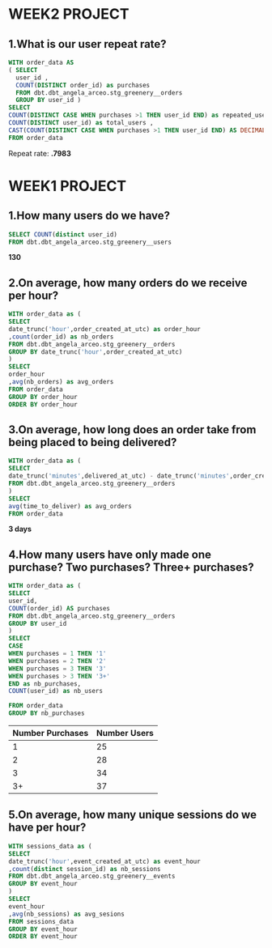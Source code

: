 # WEEK2 PROJECT

## 1.What is our user repeat rate?

``` sql
WITH order_data AS 
( SELECT 
  user_id ,
  COUNT(DISTINCT order_id) as purchases 
  FROM dbt.dbt_angela_arceo.stg_greenery__orders
  GROUP BY user_id ) 
SELECT 
COUNT(DISTINCT CASE WHEN purchases >1 THEN user_id END) as repeated_users,
COUNT(DISTINCT user_id) as total_users ,
CAST(COUNT(DISTINCT CASE WHEN purchases >1 THEN user_id END) AS DECIMAL(7,2) )/COUNT(DISTINCT user_id) as repeat_pct 
FROM order_data

```
Repeat rate: **.7983**


# WEEK1 PROJECT

## 1.How many users do we have?
``` sql
SELECT COUNT(distinct user_id)
FROM dbt.dbt_angela_arceo.stg_greenery__users
```

**130**

## 2.On average, how many orders do we receive per hour?
```sql
WITH order_data as (
SELECT 
date_trunc('hour',order_created_at_utc) as order_hour
,count(order_id) as nb_orders
FROM dbt.dbt_angela_arceo.stg_greenery__orders
GROUP BY date_trunc('hour',order_created_at_utc)
)
SELECT 
order_hour
,avg(nb_orders) as avg_orders
FROM order_data
GROUP BY order_hour
ORDER BY order_hour

```
## 3.On average, how long does an order take from being placed to being delivered?

```sql
WITH order_data as (
SELECT 
date_trunc('minutes',delivered_at_utc) - date_trunc('minutes',order_created_at_utc) as time_to_deliver
FROM dbt.dbt_angela_arceo.stg_greenery__orders
)
SELECT 
avg(time_to_deliver) as avg_orders
FROM order_data
```
**3 days**

## 4.How many users have only made one purchase? Two purchases? Three+ purchases?
```sql
WITH order_data as (
SELECT 
user_id,
COUNT(order_id) AS purchases
FROM dbt.dbt_angela_arceo.stg_greenery__orders
GROUP BY user_id
)
SELECT 
CASE 
WHEN purchases = 1 THEN '1'
WHEN purchases = 2 THEN '2'
WHEN purchases = 3 THEN '3'
WHEN purchases > 3 THEN '3+'
END as nb_purchases,
COUNT(user_id) as nb_users

FROM order_data
GROUP BY nb_purchases
```
| Number Purchases  | Number Users |
| ----------------- | -------------|
|         1         |      25      |
|         2         |      28      |
|         3         |      34      |
|         3+        |      37      |

## 5.On average, how many unique sessions do we have per hour?

```sql
WITH sessions_data as (
SELECT 
date_trunc('hour',event_created_at_utc) as event_hour
,count(distinct session_id) as nb_sessions
FROM dbt.dbt_angela_arceo.stg_greenery__events
GROUP BY event_hour
)
SELECT 
event_hour
,avg(nb_sessions) as avg_sesions
FROM sessions_data
GROUP BY event_hour
ORDER BY event_hour
```


